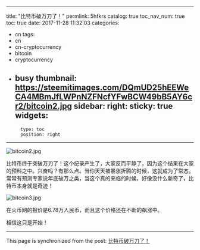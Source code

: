 
---
title: "比特币破万刀了！"
permlink: 5hfkrs
catalog: true
toc_nav_num: true
toc: true
date: 2017-11-28 11:32:03
categories:
- cn
tags:
- cn
- cn-cryptocurrency
- bitcoin
- cryptocurrency
- busy
thumbnail: https://steemitimages.com/DQmUD25hEEWeCA4MBmJfLWPnNZFNcfYFwBCW49bB5AY6cr2/bitcoin2.jpg
sidebar:
    right:
        sticky: true
widgets:
    -
        type: toc
        position: right
---


![bitcoin2.jpg](https://steemitimages.com/DQmUD25hEEWeCA4MBmJfLWPnNZFNcfYFwBCW49bB5AY6cr2/bitcoin2.jpg)

比特币终于突破万刀了！这个纪录产生了，大家反而平静了，因为这个结果在大家的预料之中。兴奋吗？有那么点。当你天天被暴涨折腾的时候，这就成为了常态。常常有预测专家说年底破万之类，当这个真的来临的时候，好像没什么新奇了，比特币本身就是奇迹！

![bitcoin3.jpg](https://steemitimages.com/DQmXTsnMjvzRJAXbF7E5oVD63D2bWqnWQZ5VGaRR7ZgrpF9/bitcoin3.jpg)

在火币网的报价是6.78万人民币，而且这个价格还在不断的飙涨中。

相信这只是开始！

- - -

This page is synchronized from the post: [比特币破万刀了！](https://steemit.com/@lemooljiang/5hfkrs)

